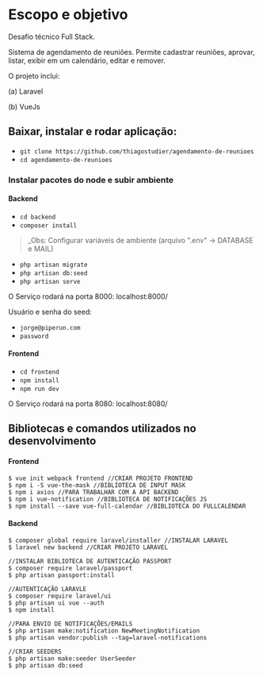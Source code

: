 # Escopo e objetivo

Desafio técnico Full Stack.

Sistema de agendamento de reuniões. Permite cadastrar reuniões, aprovar, listar, exibir em um calendário, editar e remover.

O projeto inclui:

(a) Laravel

(b) VueJs

## Baixar, instalar e rodar aplicação:

- `git clone https://github.com/thiagostudier/agendamento-de-reunioes`
- `cd agendamento-de-reunioes`

### Instalar pacotes do node e subir ambiente

#### Backend

- `cd backend`
- `composer install`

> _Obs: Configurar variáveis de ambiente (arquivo ".env" -> DATABASE e MAIL)

- `php artisan migrate`
- `php artisan db:seed`
- `php artisan serve`

O Serviço rodará na porta 8000: localhost:8000/

Usuário e senha do seed: 

- `jorge@piperun.com`
- `password`

#### Frontend

- `cd frontend`
- `npm install`
- `npm run dev`

O Serviço rodará na porta 8080: localhost:8080/

## Bibliotecas e comandos utilizados no desenvolvimento

#### Frontend

```
$ vue init webpack frontend //CRIAR PROJETO FRONTEND
$ npm i -S vue-the-mask //BIBLIOTECA DE INPUT MASK
$ npm i axios //PARA TRABALHAR COM A API BACKEND
$ npm i vue-notification //BIBLIOTECA DE NOTIFICAÇÕES JS
$ npm install --save vue-full-calendar //BIBLIOTECA DO FULLCALENDAR
```

#### Backend

```
$ composer global require laravel/installer //INSTALAR LARAVEL
$ laravel new backend //CRIAR PROJETO LARAVEL

//INSTALAR BIBLIOTECA DE AUTENTICAÇÃO PASSPORT
$ composer require laravel/passport 
$ php artisan passport:install 

//AUTENTICAÇÃO LARAVLE
$ composer require laravel/ui
$ php artisan ui vue --auth
$ npm install

//PARA ENVIO DE NOTIFICAÇÕES/EMAILS
$ php artisan make:notification NewMeetingNotification
$ php artisan vendor:publish --tag=laravel-notifications

//CRIAR SEEDERS
$ php artisan make:seeder UserSeeder
$ php artisan db:seed

```